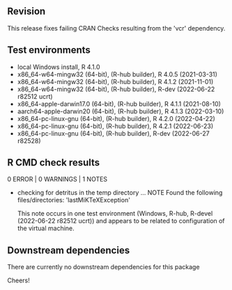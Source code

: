 ## Revision
This release fixes failing CRAN Checks resulting from the 'vcr' dependency.


## Test environments
* local Windows install, R 4.1.0
* x86_64-w64-mingw32 (64-bit), (R-hub builder), R 4.0.5 (2021-03-31)
* x86_64-w64-mingw32 (64-bit), (R-hub builder), R 4.1.2 (2021-11-01)
* x86_64-w64-mingw32 (64-bit), (R-hub builder), R-dev (2022-06-22 r82512 ucrt)
* x86_64-apple-darwin17.0 (64-bit), (R-hub builder), R 4.1.1 (2021-08-10)
* aarch64-apple-darwin20 (64-bit), (R-hub builder), R 4.1.3 (2022-03-10)
* x86_64-pc-linux-gnu (64-bit), (R-hub builder), R 4.2.0 (2022-04-22)
* x86_64-pc-linux-gnu (64-bit), (R-hub builder), R 4.2.1 (2022-06-23)
* x86_64-pc-linux-gnu (64-bit), (R-hub builder), R-dev (2022-06-27 r82528)


## R CMD check results
0 ERROR | 0 WARNINGS | 1 NOTES

* checking for detritus in the temp directory ... NOTE
  Found the following files/directories:
  'lastMiKTeXException'

  This note occurs in one test environment (Windows, R-hub, R-devel (2022-06-22 r82512 ucrt)) and appears to be related to configuration of the virtual machine.

## Downstream dependencies
There are currently no downstream dependencies for this package

Cheers!
